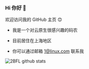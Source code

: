 ### Hi 你好 👋

欢迎访问我的 GitHub 主页 😊

- 我是一个对云原生很感兴趣的码农

- 目前居住在上海地区

- 你可以通过邮箱 1@linux.com 联系我

![2BFL github stats](https://github-readme-stats.vercel.app/api?username=3ks)
